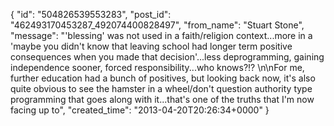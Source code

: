  {
   "id": "504826539553283",
   "post_id": "462493170453287_492074400828497",
   "from_name": "Stuart Stone",
   "message": "'blessing' was not used in a faith/religion context...more in a 'maybe you didn't know that leaving school had longer term positive consequences when you made that decision'...less deprogramming, gaining independence sooner, forced responsibility...who knows?!?  \n\nFor me, further education had a bunch of positives, but looking back now, it's also quite obvious to see the hamster in a wheel/don't question authority type programming that goes along with it...that's one of the truths that I'm now facing up to",
   "created_time": "2013-04-20T20:26:34+0000"
 }
